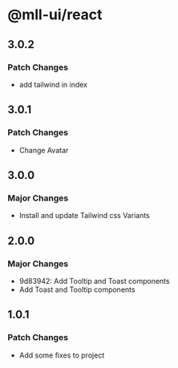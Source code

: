 # @mll-ui/react

## 3.0.2

### Patch Changes

- add tailwind in index

## 3.0.1

### Patch Changes

- Change Avatar

## 3.0.0

### Major Changes

- Install and update Tailwind css Variants

## 2.0.0

### Major Changes

- 9d83942: Add Tooltip and Toast components
- Add Toast and Tooltip components

## 1.0.1

### Patch Changes

- Add some fixes to project
